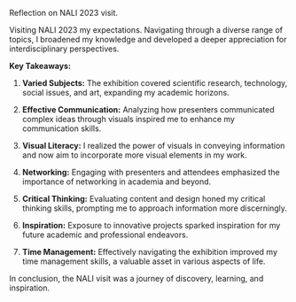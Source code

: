 Reflection on NALI 2023 visit.

Visiting NALI 2023 my expectations. Navigating through a diverse range of topics, I broadened my knowledge and developed a deeper appreciation for interdisciplinary perspectives.

**Key Takeaways:**

1. **Varied Subjects:** The exhibition covered scientific research, technology, social issues, and art, expanding my academic horizons.

2. **Effective Communication:** Analyzing how presenters communicated complex ideas through visuals inspired me to enhance my communication skills.

3. **Visual Literacy:** I realized the power of visuals in conveying information and now aim to incorporate more visual elements in my work.

4. **Networking:** Engaging with presenters and attendees emphasized the importance of networking in academia and beyond.

5. **Critical Thinking:** Evaluating content and design honed my critical thinking skills, prompting me to approach information more discerningly.

6. **Inspiration:** Exposure to innovative projects sparked inspiration for my future academic and professional endeavors.

7. **Time Management:** Effectively navigating the exhibition improved my time management skills, a valuable asset in various aspects of life.

In conclusion, the NALI visit was a journey of discovery, learning, and inspiration.
